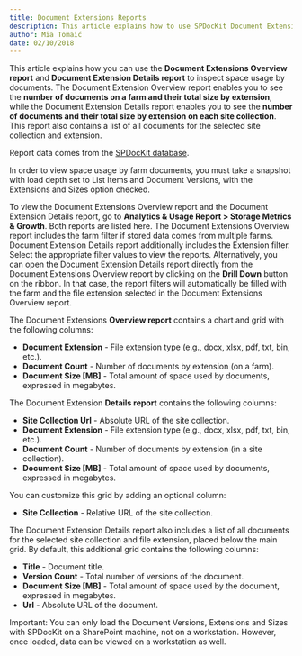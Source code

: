 ```yaml
---
title: Document Extensions Reports
description: This article explains how to use SPDocKit Document Extensions Overview report and Document Extension Details report to track the largest documents on a farm.
author: Mia Tomaić
date: 02/10/2018
---
```


This article explains how you can use the __Document Extensions Overview report__  and __Document Extension Details report__ to inspect space usage by documents. The Document Extension Overview report enables you to see the __number of documents on a farm and their total size by extension__, while the Document Extension Details report enables you to see the __number of documents and their total size by extension on each site collection__. This report also contains a list of all documents for the selected site collection and extension.

Report data comes from the [SPDocKit database](#internal/configuration/configure-spdockit-database).

In order to view space usage by farm documents, you must take a snapshot with load depth set to List Items and Document Versions, with the Extensions and Sizes option checked.  

To view the Document Extensions Overview report and the Document Extension Details report, go to __Analytics & Usage Report > Storage Metrics & Growth__. Both reports are listed here. The Document Extensions Overview report includes the farm filter if stored data comes from multiple farms. Document Extension Details report additionally includes the Extension filter. Select the appropriate filter values to view the reports. Alternatively, you can open the Document Extension Details report directly from the Document Extensions Overview report by clicking on the __Drill Down__ button on the ribbon. In that case, the report filters will automatically be filled with the farm and the file extension selected in the Document Extensions Overview report.

The Document Extensions __Overview report__ contains a chart and grid with the following columns:

* __Document Extension__ - File extension type (e.g., docx, xlsx, pdf, txt, bin, etc.).
* __Document Count__ - Number of documents by extension (on a farm).
* __Document Size [MB]__ - Total amount of space used by documents, expressed in megabytes.

The Document Extension __Details report__ contains the following columns:

* __Site Collection Url__ - Absolute URL of the site collection.
* __Document Extension__ - File extension type (e.g., docx, xlsx, pdf, txt, bin, etc.).
* __Document Count__ - Number of documents by extension (in a site collection).
* __Document Size [MB]__ - Total amount of space used by documents, expressed in megabytes.

You can customize this grid by adding an optional column:

* __Site Collection__ - Relative URL of the site collection.

The Document Extension Details report also includes a list of all documents for the selected site collection and file extension, placed below the main grid.
By default, this additional grid contains the following columns:

* __Title__ - Document title.
* __Version Count__ - Total number of versions of the document.
* __Document Size [MB]__ - Total amount of space used by the document, expressed in megabytes.
* __Url__ - Absolute URL of the document.

Important: You can only load the Document Versions, Extensions and Sizes with SPDocKit on a SharePoint machine, not on a workstation. However, once loaded, data can be viewed on a workstation as well.